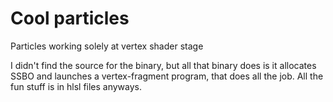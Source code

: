 # Cool particles
 Particles working solely at vertex shader stage
 
 I didn't find the source for the binary, but all that binary does is it allocates SSBO and launches a vertex-fragment program, that does all the job.
 All the fun stuff is in hlsl files anyways.
